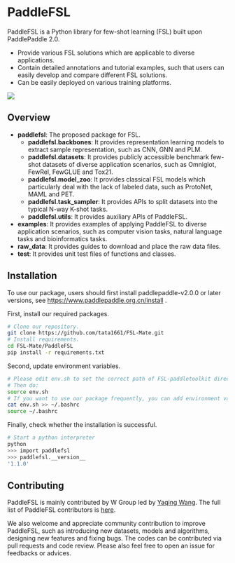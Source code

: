 # PaddleFSL

PaddleFSL is a Python library for few-shot learning (FSL) built upon PaddlePaddle 2.0.
- Provide various 
FSL solutions which are applicable to diverse applications. 
- Contain detailed 
annotations and tutorial examples, such that users can easily develop and compare different FSL solutions. 
- Can be easily deployed on various training platforms. 

![](https://github.com/tata1661/FSL-Mate/blob/master/PaddleFSL/art-paddlefsl.png)

## Overview

- **paddlefsl**: The proposed package for FSL.
  - **paddlefsl.backbones**: It provides representation learning models to extract sample representation, such as CNN, GNN and PLM.
  - **paddlefsl.datasets**: It provides publicly accessible benchmark few-shot datasets of diverse application scenarios, such as Omniglot, FewRel, FewGLUE and Tox21.
  - **paddlefsl.model_zoo**: It provides classical FSL models which particularly deal with the lack of labeled data, such as ProtoNet, MAML and PET.
  - **paddlefsl.task_sampler**: It provides APIs to split datasets into the typical N-way K-shot tasks.
  - **paddlefsl.utils**: It provides auxiliary APIs of PaddleFSL. 
- **examples**: It provides examples of applying PaddleFSL to diverse application scenarios, such as computer vision tasks, natural language tasks and bioinformatics tasks.
- **raw_data**: It provides guides to download and place the raw data files.
- **test**: It provides unit test files of functions and classes.


## Installation

To use our package, users should first install paddlepaddle-v2.0.0 or later versions, see https://www.paddlepaddle.org.cn/install .

First, install our required packages.

```bash
# Clone our repository.
git clone https://github.com/tata1661/FSL-Mate.git
# Install requirements.
cd FSL-Mate/PaddleFSL
pip install -r requirements.txt
```

Second, update environment variables.

```bash
# Please edit env.sh to set the correct path of FSL-paddletoolkit directory.
# Then do:
source env.sh
# If you want to use our package frequently, you can add environment variables into .bashrc
cat env.sh >> ~/.bashrc
source ~/.bashrc
```

Finally, check whether the installation is successful.

```bash
# Start a python interpreter
python
>>> import paddlefsl
>>> paddlefsl.__version__
'1.1.0'
```


## Contributing


PaddleFSL is mainly contributed by W Group led by [Yaqing Wang](https://cse.hkust.edu.hk/~ywangcy/). The full list of PaddleFSL contributors is [here](../CONTRIBUTING.md).


We also welcome and appreciate community contribution to improve PaddleFSL, such as introducing new datasets, models and algorithms, designing new features and fixing bugs. 
The codes can be contributed via pull requests and code review. 
Please also feel free to open an issue for feedbacks or advices. 


